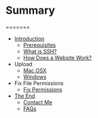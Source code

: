 # Summary
=======
* [Introduction](introduction/README.md)
    * [Prerequisites](introduction/prerequisites.md)
    * [What is SSH?](introduction/ssh.md)
    * [How Does a Website Work?](introduction/website.md)
* Upload
    * [Mac OSX](upload/macosx.md)
    * [Windows](upload/windows.md)
* Fix File Permissions
    * [Fix Permissions](fix/fix.md)
* [The End](end/README.md)
    * [Contact Me](end/contact.md)
    * [FAQs](end/faq.md)
